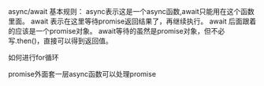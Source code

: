 async/await 基本规则：
async表示这是一个async函数,await只能用在这个函数里面。
await 表示在这里等待promise返回结果了，再继续执行。
await 后面跟着的应该是一个promise对象。
await等待的虽然是promise对象，但不必写.then()，直接可以得到返回值。


如何进行for循环


promise外面套一层async函数可以处理promise
